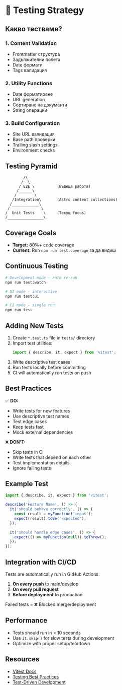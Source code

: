 # 🧪 Testing Strategy

## Какво тестваме?

### 1. Content Validation
- Frontmatter структура
- Задължителни полета
- Date формати
- Tags валидация

### 2. Utility Functions
- Date форматиране
- URL generation
- Сортиране на документи
- String операции

### 3. Build Configuration
- Site URL валидация
- Base path проверки
- Trailing slash settings
- Environment checks

## Testing Pyramid

```
        /\
       /  \
      / E2E \          (Бъдеща работа)
     /______\
    /        \
   /Integration\       (Astro content collections)
  /____________\
 /              \
/  Unit Tests    \     (Текущ focus)
/________________\
```

## Coverage Goals

- **Target:** 80%+ code coverage
- **Current:** Run `npm run test:coverage` за да видиш

## Continuous Testing

```bash
# Development mode - auto re-run
npm run test:watch

# UI mode - interactive
npm run test:ui

# CI mode - single run
npm run test
```

## Adding New Tests

1. Create `*.test.ts` file in `tests/` directory
2. Import test utilities:
   ```typescript
   import { describe, it, expect } from 'vitest';
   ```
3. Write descriptive test cases
4. Run tests locally before committing
5. CI will automatically run tests on push

## Best Practices

✅ **DO:**
- Write tests for new features
- Use descriptive test names
- Test edge cases
- Keep tests fast
- Mock external dependencies

❌ **DON'T:**
- Skip tests in CI
- Write tests that depend on each other
- Test implementation details
- Ignore failing tests

## Example Test

```typescript
import { describe, it, expect } from 'vitest';

describe('Feature Name', () => {
  it('should behave correctly', () => {
    const result = myFunction('input');
    expect(result).toBe('expected');
  });

  it('should handle edge cases', () => {
    expect(() => myFunction(null)).toThrow();
  });
});
```

## Integration with CI/CD

Tests are automatically run in GitHub Actions:

1. **On every push** to main/develop
2. **On every pull request**
3. **Before deployment** to production

Failed tests = ❌ Blocked merge/deployment

## Performance

- Tests should run in < 10 seconds
- Use `it.skip()` for slow tests during development
- Optimize with proper setup/teardown

## Resources

- [Vitest Docs](https://vitest.dev/)
- [Testing Best Practices](https://github.com/goldbergyoni/javascript-testing-best-practices)
- [Test-Driven Development](https://martinfowler.com/bliki/TestDrivenDevelopment.html)


